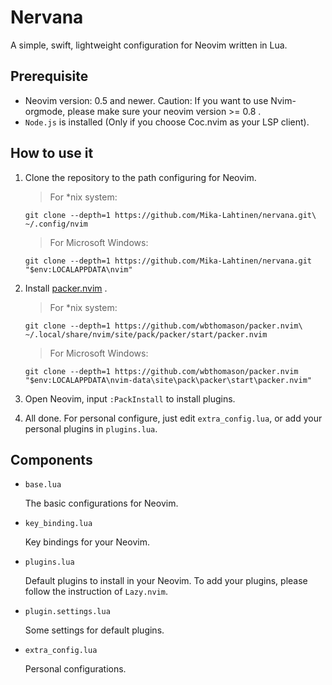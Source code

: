 # Nervana

A simple, swift, lightweight configuration for Neovim written in Lua.

## Prerequisite

- Neovim version: 0.5 and newer. Caution: If you want to use Nvim-orgmode, please make sure your neovim version >= 0.8 .
- `Node.js` is installed (Only if you choose Coc.nvim as your LSP client).

## How to use it

1. Clone the repository to the path configuring for Neovim.
   
   > For *nix system:
   ```shell
   git clone --depth=1 https://github.com/Mika-Lahtinen/nervana.git\
   ~/.config/nvim
   ```

   > For Microsoft Windows:
   ```shell
   git clone --depth=1 https://github.com/Mika-Lahtinen/nervana.git "$env:LOCALAPPDATA\nvim"
   ```

2. Install [packer.nvim](https://github.com/wbthomason/packer.nvim) .
   > For *nix system:
   ```shell
   git clone --depth=1 https://github.com/wbthomason/packer.nvim\
   ~/.local/share/nvim/site/pack/packer/start/packer.nvim
   ```

   > For Microsoft Windows:
   ```shell
   git clone --depth=1 https://github.com/wbthomason/packer.nvim "$env:LOCALAPPDATA\nvim-data\site\pack\packer\start\packer.nvim"
   ```

3. Open Neovim, input `:PackInstall` to install plugins.
4. All done. For personal configure, just edit `extra_config.lua`, or add your personal plugins in `plugins.lua`.

## Components

- `base.lua`
  
  The basic configurations for Neovim.

- `key_binding.lua`
  
  Key bindings for your Neovim. 

- `plugins.lua`
  
  Default plugins to install in your Neovim.
  To add your plugins, please follow the instruction of `Lazy.nvim`.

- `plugin.settings.lua`
  
  Some settings for default plugins.

- `extra_config.lua`
  
  Personal configurations.
